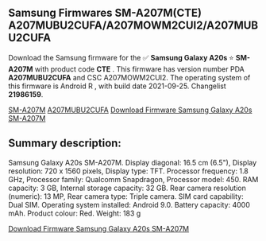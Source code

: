 <h2>Samsung Firmwares SM-A207M(CTE) A207MUBU2CUFA/A207MOWM2CUI2/A207MUBU2CUFA</h2>
Download the Samsung firmware for the ✅ <strong>Samsung Galaxy A20s </strong> ⭐ <strong>SM-A207M</strong> with product code <strong>CTE</strong> . This firmware has version number PDA <strong>A207MUBU2CUFA</strong> and CSC A207MOWM2CUI2. The operating system of this firmware is Android R , with build date 2021-09-25. Changelist <strong>21986159</strong>.


[SM-A207M](https://samfirm.shop/samsung/model/SM-A207M)
[A207MUBU2CUFA](https://samfirm.shop/samsung/pda/A207MUBU2CUFA)
[Download Firmware Samsung Galaxy A20s SM-A207M](https://samfirm.shop/samsung/firmware/459701)
<h2>Summary description:</h2>
<p>Samsung Galaxy A20s SM-A207M. Display diagonal: 16.5 cm (6.5"), Display resolution: 720 x 1560 pixels, Display type: TFT. Processor frequency: 1.8 GHz, Processor family: Qualcomm Snapdragon, Processor model: 450. RAM capacity: 3 GB, Internal storage capacity: 32 GB. Rear camera resolution (numeric): 13 MP, Rear camera type: Triple camera. SIM card capability: Dual SIM. Operating system installed: Android 9.0. Battery capacity: 4000 mAh. Product colour: Red. Weight: 183 g</p>


[Download Firmware Samsung Galaxy A20s SM-A207M](https://samfirm.shop/samsung/firmware/459701)
